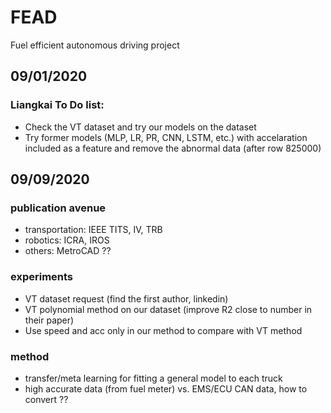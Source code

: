 # FEAD
Fuel efficient autonomous driving project

## 09/01/2020 
### Liangkai To Do list: 
 - Check the VT dataset and try our models on the dataset
 - Try former models (MLP, LR, PR, CNN, LSTM, etc.) with accelaration included as a feature and remove the abnormal data (after row 825000)


## 09/09/2020
### publication avenue
 - transportation: IEEE TITS, IV, TRB
 - robotics: ICRA, IROS
 - others: MetroCAD ??
### experiments
 - VT dataset request (find the first author, linkedin)
 - VT polynomial method on our dataset (improve R2 close to number in their paper)
 - Use speed and acc only in our method to compare with VT method
### method
 - transfer/meta learning for fitting a general model to each truck
 - high accurate data (from fuel meter) vs. EMS/ECU CAN data, how to convert ??
 
 
